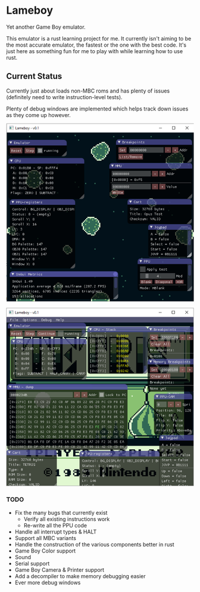 # Lameboy

Yet another Game Boy emulator.

This emulator is a rust learning project for me. It currently isn't aiming to be the most accurate emulator, the fastest
 or the one with the best code. It's just here as something fun for me to play with while learning how to use rust.

## Current Status

Currently just about loads non-MBC roms and has plenty of issues (definitely need to write instruction-level tests).

Plenty of debug windows are implemented which helps track down issues as they come up however.

![Screenshot of first BG displaying correctly](images/screenshot-25-7-17.png)

![Debug windows galore](images/screenshot-18-11-17.png)

### TODO

- Fix the many bugs that currently exist
  - Verify all existing instructions work
  - Re-write all the PPU code
- Handle all interrupt types & HALT 
- Support all MBC variants
- Handle the construction of the various components better in rust
- Game Boy Color support
- Sound
- Serial support
- Game Boy Camera & Printer support
- Add a decompiler to make memory debugging easier
- Ever more debug windows
